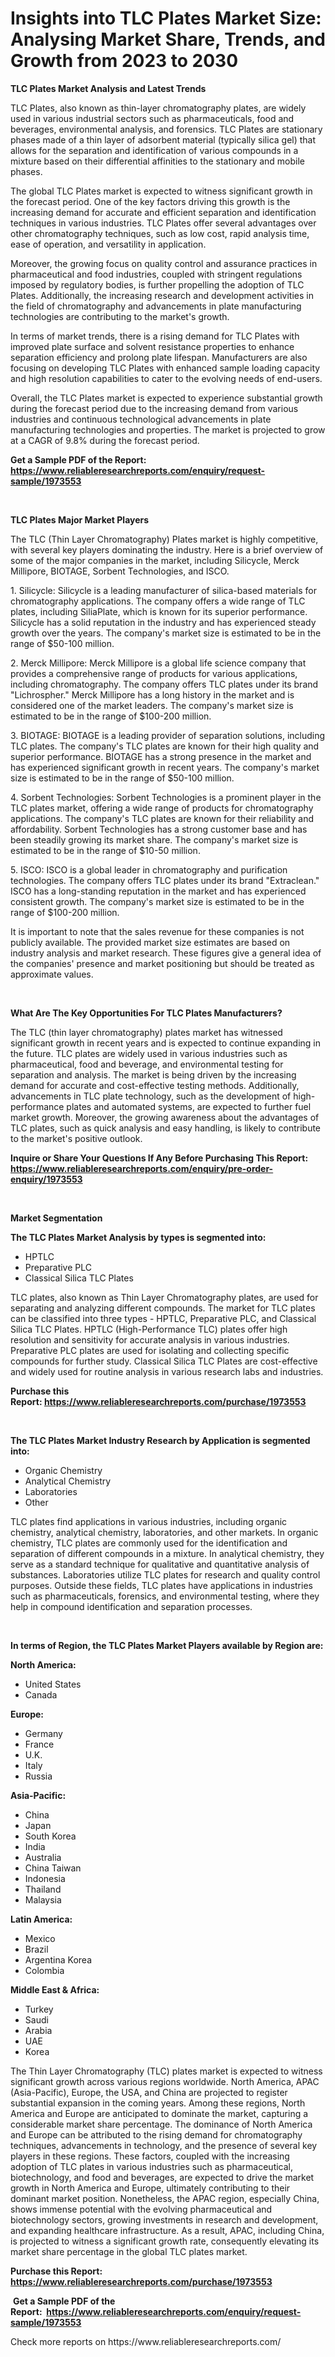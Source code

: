 <p><h1>Insights into TLC Plates Market Size: Analysing Market Share, Trends, and Growth from 2023 to 2030</h1></p><p><strong>TLC Plates Market Analysis and Latest Trends</strong></p>
<p><p>TLC Plates, also known as thin-layer chromatography plates, are widely used in various industrial sectors such as pharmaceuticals, food and beverages, environmental analysis, and forensics. TLC Plates are stationary phases made of a thin layer of adsorbent material (typically silica gel) that allows for the separation and identification of various compounds in a mixture based on their differential affinities to the stationary and mobile phases.</p><p>The global TLC Plates market is expected to witness significant growth in the forecast period. One of the key factors driving this growth is the increasing demand for accurate and efficient separation and identification techniques in various industries. TLC Plates offer several advantages over other chromatography techniques, such as low cost, rapid analysis time, ease of operation, and versatility in application.</p><p>Moreover, the growing focus on quality control and assurance practices in pharmaceutical and food industries, coupled with stringent regulations imposed by regulatory bodies, is further propelling the adoption of TLC Plates. Additionally, the increasing research and development activities in the field of chromatography and advancements in plate manufacturing technologies are contributing to the market's growth.</p><p>In terms of market trends, there is a rising demand for TLC Plates with improved plate surface and solvent resistance properties to enhance separation efficiency and prolong plate lifespan. Manufacturers are also focusing on developing TLC Plates with enhanced sample loading capacity and high resolution capabilities to cater to the evolving needs of end-users.</p><p>Overall, the TLC Plates market is expected to experience substantial growth during the forecast period due to the increasing demand from various industries and continuous technological advancements in plate manufacturing technologies and properties. The market is projected to grow at a CAGR of 9.8% during the forecast period.</p></p>
<p><strong>Get a Sample PDF of the Report:&nbsp; <a href="https://www.reliableresearchreports.com/enquiry/request-sample/1973553">https://www.reliableresearchreports.com/enquiry/request-sample/1973553</a></strong></p>
<p>&nbsp;</p>
<p><strong>TLC Plates Major Market Players</strong></p>
<p><p>The TLC (Thin Layer Chromatography) Plates market is highly competitive, with several key players dominating the industry. Here is a brief overview of some of the major companies in the market, including Silicycle, Merck Millipore, BIOTAGE, Sorbent Technologies, and ISCO.</p><p>1. Silicycle: Silicycle is a leading manufacturer of silica-based materials for chromatography applications. The company offers a wide range of TLC plates, including SiliaPlate, which is known for its superior performance. Silicycle has a solid reputation in the industry and has experienced steady growth over the years. The company's market size is estimated to be in the range of $50-100 million.</p><p>2. Merck Millipore: Merck Millipore is a global life science company that provides a comprehensive range of products for various applications, including chromatography. The company offers TLC plates under its brand "Lichrospher." Merck Millipore has a long history in the market and is considered one of the market leaders. The company's market size is estimated to be in the range of $100-200 million.</p><p>3. BIOTAGE: BIOTAGE is a leading provider of separation solutions, including TLC plates. The company's TLC plates are known for their high quality and superior performance. BIOTAGE has a strong presence in the market and has experienced significant growth in recent years. The company's market size is estimated to be in the range of $50-100 million.</p><p>4. Sorbent Technologies: Sorbent Technologies is a prominent player in the TLC plates market, offering a wide range of products for chromatography applications. The company's TLC plates are known for their reliability and affordability. Sorbent Technologies has a strong customer base and has been steadily growing its market share. The company's market size is estimated to be in the range of $10-50 million.</p><p>5. ISCO: ISCO is a global leader in chromatography and purification technologies. The company offers TLC plates under its brand "Extraclean." ISCO has a long-standing reputation in the market and has experienced consistent growth. The company's market size is estimated to be in the range of $100-200 million.</p><p>It is important to note that the sales revenue for these companies is not publicly available. The provided market size estimates are based on industry analysis and market research. These figures give a general idea of the companies' presence and market positioning but should be treated as approximate values.</p></p>
<p>&nbsp;</p>
<p><strong>What Are The Key Opportunities For TLC Plates Manufacturers?</strong></p>
<p><p>The TLC (thin layer chromatography) plates market has witnessed significant growth in recent years and is expected to continue expanding in the future. TLC plates are widely used in various industries such as pharmaceutical, food and beverage, and environmental testing for separation and analysis. The market is being driven by the increasing demand for accurate and cost-effective testing methods. Additionally, advancements in TLC plate technology, such as the development of high-performance plates and automated systems, are expected to further fuel market growth. Moreover, the growing awareness about the advantages of TLC plates, such as quick analysis and easy handling, is likely to contribute to the market's positive outlook.</p></p>
<p><strong>Inquire or Share Your Questions If Any Before Purchasing This Report: <a href="https://www.reliableresearchreports.com/enquiry/pre-order-enquiry/1973553">https://www.reliableresearchreports.com/enquiry/pre-order-enquiry/1973553</a></strong></p>
<p>&nbsp;</p>
<p><strong>Market Segmentation</strong></p>
<p><strong>The TLC Plates Market Analysis by types is segmented into:</strong></p>
<p><ul><li>HPTLC</li><li>Preparative PLC</li><li>Classical Silica TLC Plates</li></ul></p>
<p><p>TLC plates, also known as Thin Layer Chromatography plates, are used for separating and analyzing different compounds. The market for TLC plates can be classified into three types - HPTLC, Preparative PLC, and Classical Silica TLC Plates. HPTLC (High-Performance TLC) plates offer high resolution and sensitivity for accurate analysis in various industries. Preparative PLC plates are used for isolating and collecting specific compounds for further study. Classical Silica TLC Plates are cost-effective and widely used for routine analysis in various research labs and industries.</p></p>
<p><strong>Purchase this Report:&nbsp;<a href="https://www.reliableresearchreports.com/purchase/1973553">https://www.reliableresearchreports.com/purchase/1973553</a></strong></p>
<p>&nbsp;</p>
<p><strong>The TLC Plates Market Industry Research by Application is segmented into:</strong></p>
<p><ul><li>Organic Chemistry</li><li>Analytical Chemistry</li><li>Laboratories</li><li>Other</li></ul></p>
<p><p>TLC plates find applications in various industries, including organic chemistry, analytical chemistry, laboratories, and other markets. In organic chemistry, TLC plates are commonly used for the identification and separation of different compounds in a mixture. In analytical chemistry, they serve as a standard technique for qualitative and quantitative analysis of substances. Laboratories utilize TLC plates for research and quality control purposes. Outside these fields, TLC plates have applications in industries such as pharmaceuticals, forensics, and environmental testing, where they help in compound identification and separation processes.</p></p>
<p>&nbsp;</p>
<p><strong>In terms of Region, the TLC Plates Market Players available by Region are:</strong></p>
<p>
    <p> <strong> North America: </strong>
        <ul>
            <li>United States</li>
            <li>Canada</li>
        </ul>
        </p> 
    <p> <strong> Europe: </strong>
        <ul>
            <li>Germany</li>
            <li>France</li>
            <li>U.K.</li>
            <li>Italy</li>
            <li>Russia</li>
        </ul>
        </p> 
    <p> <strong> Asia-Pacific: </strong>
        <ul>
            <li>China</li>
            <li>Japan</li>
            <li>South Korea</li>
            <li>India</li>
            <li>Australia</li>
            <li>China Taiwan</li>
            <li>Indonesia</li>
            <li>Thailand</li>
            <li>Malaysia</li>
        </ul>
        </p> 
    <p> <strong> Latin America: </strong>
        <ul>
            <li>Mexico</li>
            <li>Brazil</li>
            <li>Argentina Korea</li>
            <li>Colombia</li>
        </ul>
        </p> 
    <p> <strong> Middle East & Africa: </strong>
        <ul>
            <li>Turkey</li>
            <li>Saudi</li>
            <li>Arabia</li>
            <li>UAE</li>
            <li>Korea</li>
        </ul>
    </p>
    </p>
<p><p>The Thin Layer Chromatography (TLC) plates market is expected to witness significant growth across various regions worldwide. North America, APAC (Asia-Pacific), Europe, the USA, and China are projected to register substantial expansion in the coming years. Among these regions, North America and Europe are anticipated to dominate the market, capturing a considerable market share percentage. The dominance of North America and Europe can be attributed to the rising demand for chromatography techniques, advancements in technology, and the presence of several key players in these regions. These factors, coupled with the increasing adoption of TLC plates in various industries such as pharmaceutical, biotechnology, and food and beverages, are expected to drive the market growth in North America and Europe, ultimately contributing to their dominant market position. Nonetheless, the APAC region, especially China, shows immense potential with the evolving pharmaceutical and biotechnology sectors, growing investments in research and development, and expanding healthcare infrastructure. As a result, APAC, including China, is projected to witness a significant growth rate, consequently elevating its market share percentage in the global TLC plates market.</p></p>
<p><strong>Purchase this Report: <a href="https://www.reliableresearchreports.com/purchase/1973553">https://www.reliableresearchreports.com/purchase/1973553</a></strong></p>
<p>&nbsp;<strong>Get a Sample PDF of the Report:&nbsp;&nbsp;<a href="https://www.reliableresearchreports.com/enquiry/request-sample/1973553">https://www.reliableresearchreports.com/enquiry/request-sample/1973553</a></strong></p>
<p><strong></strong></p>
<p>Check more reports on https://www.reliableresearchreports.com/</p>